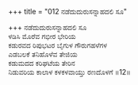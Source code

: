 +++
title = "012 ನಡೆದುದುರುಸನ್ನಾಹದಲಿ ಸೂ"

+++
ನಡೆದುದುರುಸನ್ನಾಹದಲಿ ಸೂ  
ಳಡಿಸಿ ಮೊರೆವ ಗಭೀರ ಭೇರಿಯ   
ಕಡುರವದ ರಿಪುಭಟರ ಬೈಗುಳ ಗೌರುಗಹಳೆಗಳ  
ಎಡಬಲಕೆ ತನಿಹೊಳೆವ ತೇಜಿಯ  
ಕಡುಮದದ ಕರಿಘಟೆಯ ತೇರಿನ  
ನಿಡುವರಿಯ ಕಾಲಾಳ ಕಳಕಳವಾಯ್ತು ರಣದೊಳಗೆ    ॥12॥